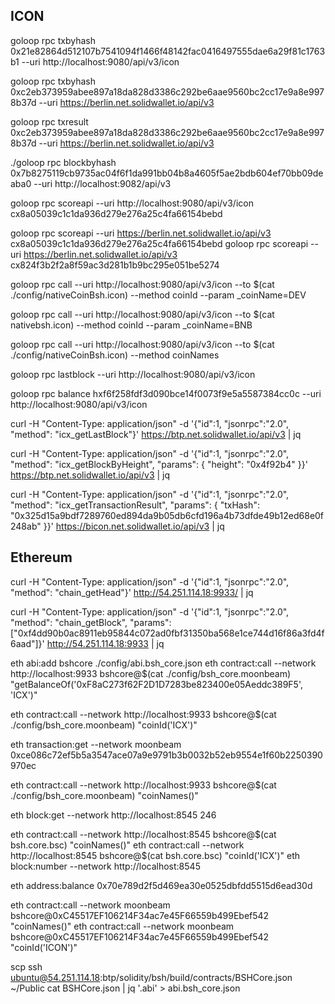 ## ICON

goloop rpc txbyhash 0x21e82864d512107b7541094f1466f48142fac0416497555dae6a29f81c1763b1 --uri http://localhost:9080/api/v3/icon

goloop rpc txbyhash 0xc2eb373959abee897a18da828d3386c292be6aae9560bc2cc17e9a8e9978b37d --uri https://berlin.net.solidwallet.io/api/v3

goloop rpc txresult 0xc2eb373959abee897a18da828d3386c292be6aae9560bc2cc17e9a8e9978b37d --uri https://berlin.net.solidwallet.io/api/v3

./goloop rpc blockbyhash 0x7b8275119cb9735ac04f6f1da991bb04b8a4605f5ae2bdb604ef70bb09deaba0 --uri http://localhost:9082/api/v3

goloop rpc scoreapi --uri http://localhost:9080/api/v3/icon cx8a05039c1c1da936d279e276a25c4fa66154bebd

goloop rpc scoreapi --uri https://berlin.net.solidwallet.io/api/v3 cx8a05039c1c1da936d279e276a25c4fa66154bebd
goloop rpc scoreapi --uri https://berlin.net.solidwallet.io/api/v3 cx824f3b2f2a8f59ac3d281b1b9bc295e051be5274

goloop rpc call --uri http://localhost:9080/api/v3/icon --to $(cat ./config/nativeCoinBsh.icon) --method coinId --param _coinName=DEV

goloop rpc call --uri http://localhost:9080/api/v3/icon --to $(cat nativebsh.icon) --method coinId --param _coinName=BNB

goloop rpc call --uri http://localhost:9080/api/v3/icon --to $(cat ./config/nativeCoinBsh.icon) --method coinNames

goloop rpc lastblock --uri http://localhost:9080/api/v3/icon

goloop rpc balance hxf6f258fdf3d090bce14f0073f9e5a5587384cc0c --uri http://localhost:9080/api/v3/icon

curl -H "Content-Type: application/json" -d '{"id":1, "jsonrpc":"2.0", "method": "icx_getLastBlock"}' https://btp.net.solidwallet.io/api/v3 | jq

curl -H "Content-Type: application/json" -d '{"id":1, "jsonrpc":"2.0", "method": "icx_getBlockByHeight", "params": { "height": "0x4f92b4" }}' https://btp.net.solidwallet.io/api/v3 | jq

curl -H "Content-Type: application/json" -d '{"id":1, "jsonrpc":"2.0", "method": "icx_getTransactionResult", "params": { "txHash": "0x325d15a9bdf7289760ed894da9b05db6cfd196a4b73dfde49b12ed68e0f248ab" }}' https://bicon.net.solidwallet.io/api/v3 | jq

## Ethereum

curl -H "Content-Type: application/json" -d '{"id":1, "jsonrpc":"2.0", "method": "chain_getHead"}' http://54.251.114.18:9933/ | jq

curl -H "Content-Type: application/json" -d '{"id":1, "jsonrpc":"2.0", "method": "chain_getBlock", "params":["0xf4dd90b0ac8911eb95844c072ad0fbf31350ba568e1ce744d16f86a3fd4f6aad"]}' http://54.251.114.18:9933 | jq

eth abi:add bshcore ./config/abi.bsh_core.json
eth contract:call --network http://localhost:9933 bshcore@$(cat ./config/bsh_core.moonbeam) "getBalanceOf('0xF8aC273f62F2D1D7283be823400e05Aeddc389F5', 'ICX')"

eth contract:call --network http://localhost:9933 bshcore@$(cat ./config/bsh_core.moonbeam) "coinId('ICX')"

eth transaction:get --network moonbeam 0xce086c72ef5b5a3547ace07a9e9791b3b0032b52eb9554e1f60b2250390970ec

eth contract:call --network http://localhost:9933 bshcore@$(cat ./config/bsh_core.moonbeam) "coinNames()"

eth block:get --network http://localhost:8545 246

eth contract:call --network http://localhost:8545 bshcore@$(cat bsh.core.bsc) "coinNames()"
eth contract:call --network http://localhost:8545 bshcore@$(cat bsh.core.bsc) "coinId('ICX')"
eth block:number --network http://localhost:8545

eth address:balance 0x70e789d2f5d469ea30e0525dbfdd5515d6ead30d

eth contract:call --network moonbeam bshcore@0xC45517EF106214F34ac7e45F66559b499Ebef542 "coinNames()"
eth contract:call --network moonbeam bshcore@0xC45517EF106214F34ac7e45F66559b499Ebef542 "coinId('ICON')"

scp ssh ubuntu@54.251.114.18:btp/solidity/bsh/build/contracts/BSHCore.json ~/Public
cat BSHCore.json | jq '.abi' > abi.bsh_core.json
